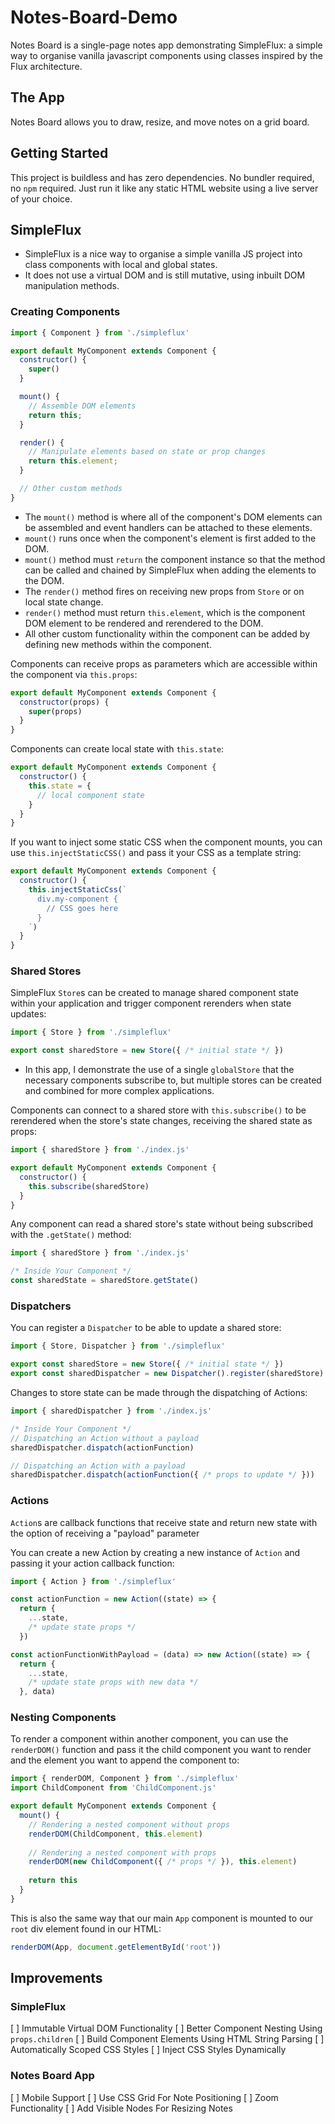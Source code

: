 # Notes-Board-Demo
Notes Board is a single-page notes app demonstrating SimpleFlux: a simple way to organise vanilla javascript components using classes inspired by the Flux architecture.

## The App
Notes Board allows you to draw, resize, and move notes on a grid board.

## Getting Started
This project is buildless and has zero dependencies. No bundler required, no `npm` required. Just run it like any static HTML website using a live server of your choice.

## SimpleFlux
- SimpleFlux is a nice way to organise a simple vanilla JS project into class components with local and global states.
- It does not use a virtual DOM and is still mutative, using inbuilt DOM manipulation methods.

### Creating Components
```js
import { Component } from './simpleflux'

export default MyComponent extends Component {
  constructor() {
    super()
  }

  mount() {
    // Assemble DOM elements
    return this;
  }

  render() {
    // Manipulate elements based on state or prop changes 
    return this.element;
  }

  // Other custom methods
}
```
- The `mount()` method is where all of the component's DOM elements can be assembled and event handlers can be attached to these elements.
- `mount()` runs once when the component's element is first added to the DOM.
- `mount()` method must `return` the component instance so that the method can be called and chained by SimpleFlux when adding the elements to the DOM.
- The `render()` method fires on receiving new props from `Store` or on local state change.
- `render()` method must return `this.element`, which is the component DOM element to be rendered and rerendered to the DOM.
- All other custom functionality within the component can be added by defining new methods within the component.

Components can receive props as parameters which are accessible within the component via `this.props`:
```js
export default MyComponent extends Component {
  constructor(props) {
    super(props)
  }
}
```
Components can create local state with `this.state`:
```js
export default MyComponent extends Component {
  constructor() {
    this.state = {
      // local component state
    }
  }
}
```
If you want to inject some static CSS when the component mounts, you can use `this.injectStaticCSS()` and pass it your CSS as a template string:
```js
export default MyComponent extends Component {
  constructor() {
    this.injectStaticCss(`
      div.my-component {
        // CSS goes here
      }
    `)
  }
}
```

### Shared Stores
SimpleFlux `Store`s can be created to manage shared component state within your application and trigger component rerenders when state updates:
```js
import { Store } from './simpleflux'

export const sharedStore = new Store({ /* initial state */ })
```
- In this app, I demonstrate the use of a single `globalStore` that the necessary components subscribe to, but multiple stores can be created and combined for more complex applications.

Components can connect to a shared store with `this.subscribe()` to be rerendered when the store's state changes, receiving the shared state as props:
```js
import { sharedStore } from './index.js'

export default MyComponent extends Component {
  constructor() {
    this.subscribe(sharedStore)    
  }
}
```
Any component can read a shared store's state without being subscribed with the `.getState()` method:
```js
import { sharedStore } from './index.js'

/* Inside Your Component */
const sharedState = sharedStore.getState()
```

### Dispatchers
You can register a `Dispatcher` to be able to update a shared store:
```js
import { Store, Dispatcher } from './simpleflux'

export const sharedStore = new Store({ /* initial state */ })
export const sharedDispatcher = new Dispatcher().register(sharedStore)
```
Changes to store state can be made through the dispatching of Actions:
```js
import { sharedDispatcher } from './index.js'

/* Inside Your Component */
// Dispatching an Action without a payload
sharedDispatcher.dispatch(actionFunction)

// Dispatching an Action with a payload
sharedDispatcher.dispatch(actionFunction({ /* props to update */ }))
```

### Actions
`Action`s are callback functions that receive state and return new state with the option of receiving a "payload" parameter

You can create a new Action by creating a new instance of `Action` and passing it your action callback function:
```js
import { Action } from './simpleflux'

const actionFunction = new Action((state) => {
  return {
    ...state,
    /* update state props */
  })

const actionFunctionWithPayload = (data) => new Action((state) => {
  return {
    ...state,
    /* update state props with new data */
  }, data)
```

### Nesting Components

To render a component within another component, you can use the `renderDOM()` function and pass it the child component you want to render and the element you want to append the component to:
```js
import { renderDOM, Component } from './simpleflux'
import ChildComponent from 'ChildComponent.js'

export default MyComponent extends Component {
  mount() {
    // Rendering a nested component without props
    renderDOM(ChildComponent, this.element)
    
    // Rendering a nested component with props
    renderDOM(new ChildComponent({ /* props */ }), this.element)
    
    return this
  }
}
```
This is also the same way that our main `App` component is mounted to our `root` div element found in our HTML:
```js
renderDOM(App, document.getElementById('root'))
```

## Improvements
### SimpleFlux
[ ] Immutable Virtual DOM Functionality
[ ] Better Component Nesting Using `props.children`
[ ] Build Component Elements Using HTML String Parsing
[ ] Automatically Scoped CSS Styles
[ ] Inject CSS Styles Dynamically
### Notes Board App
[ ] Mobile Support
[ ] Use CSS Grid For Note Positioning
[ ] Zoom Functionality
[ ] Add Visible Nodes For Resizing Notes
